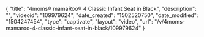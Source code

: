 {
    "title": "4moms&reg; mamaRoo&reg; 4 Classic Infant Seat in Black",
    "description": "",
    "videoid": "109979624",
    "date_created": "1502520750",
    "date_modified": "1504247454",
    "type": "captivate",
    "layout": "video",
    "url": "\/v\/4moms-mamaroo-4-classic-infant-seat-in-black\/109979624"
}